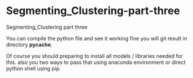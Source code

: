 # Segmenting_Clustering-part-three
Segmenting_Clustering part three

You can compile the python file and see it working fine you will git result in directory  __pycache__.

Of course you should preparing to install all models / libraries needed for this. also you two ways to pass that using anaconda environment or direct python shell using pip.
